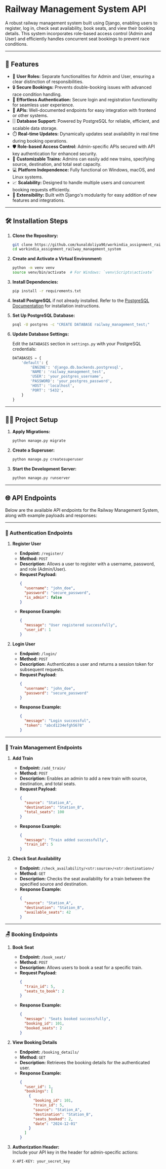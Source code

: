 # Railway Management System API

A robust railway management system built using Django, enabling users to register, log in, check seat availability, book seats, and view their booking details. This system incorporates role-based access control (Admin and User) and efficiently handles concurrent seat bookings to prevent race conditions.

---

## 🚀 Features

- 👥 **User Roles:** Separate functionalities for Admin and User, ensuring a clear distinction of responsibilities.  
- 🔒 **Secure Bookings:** Prevents double-booking issues with advanced race condition handling.  
- 🔑 **Effortless Authentication:** Secure login and registration functionality for seamless user experience.  
- 📖 **APIs:** Well-documented endpoints for easy integration with frontend or other systems.  
- 🗄️ **Database Support:** Powered by PostgreSQL for reliable, efficient, and scalable data storage.  
- ⏱️ **Real-time Updates:** Dynamically updates seat availability in real time during booking operations.  
- 🛡️ **Role-based Access Control:** Admin-specific APIs secured with API key authentication for enhanced security.  
- 🚆 **Customizable Trains:** Admins can easily add new trains, specifying source, destination, and total seat capacity.  
- 💻 **Platform Independence:** Fully functional on Windows, macOS, and Linux systems.  
- 📈 **Scalability:** Designed to handle multiple users and concurrent booking requests efficiently.  
- 🔧 **Extensibility:** Built with Django's modularity for easy addition of new features and integrations.  


---

## 🛠️ Installation Steps

1. **Clone the Repository:**

    ```bash
    git clone https://github.com/kunaldoliya90/workindia_assignment_railway_management_system.git
    cd workindia_assignment_railway_management_system
    ```

2. **Create and Activate a Virtual Environment:**

    ```bash
    python -m venv venv
    source venv/bin/activate  # For Windows: `venv\Scripts\activate`
    ```

3. **Install Dependencies:**

    ```bash
    pip install -r requirements.txt
    ```

4. **Install PostgreSQL** if not already installed. Refer to the [PostgreSQL Documentation](https://www.postgresql.org/docs/) for installation instructions.

5. **Set Up PostgreSQL Database:**

    ```bash
    psql -U postgres -c "CREATE DATABASE railway_management_test;"
    ```

6. **Update Database Settings:**

    Edit the `DATABASES` section in `settings.py` with your PostgreSQL credentials:

    ```python
    DATABASES = {
        'default': {
            'ENGINE': 'django.db.backends.postgresql',
            'NAME': 'railway_management_test',
            'USER': 'your_postgres_username',
            'PASSWORD': 'your_postgres_password',
            'HOST': 'localhost',
            'PORT': '5432',
        }
    }
    ```

---

## 🧑‍💻 Project Setup

1. **Apply Migrations:**

    ```bash
    python manage.py migrate
    ```

2. **Create a Superuser:**

    ```bash
    python manage.py createsuperuser
    ```

3. **Start the Development Server:**

    ```bash
    python manage.py runserver
    ```

---

## 🌐 API Endpoints

Below are the available API endpoints for the Railway Management System, along with example payloads and responses:

---

### 🛂 Authentication Endpoints

1. **Register User**  
   - **Endpoint:** `/register/`  
   - **Method:** `POST`  
   - **Description:** Allows a user to register with a username, password, and role (Admin/User).  
   - **Request Payload:**
     ```json
     {
       "username": "john_doe",
       "password": "secure_password",
       "is_admin": false
     }
     ```
   - **Response Example:**
     ```json
     {
       "message": "User registered successfully",
       "user_id": 1
     }
     ```

2. **Login User**  
   - **Endpoint:** `/login/`  
   - **Method:** `POST`  
   - **Description:** Authenticates a user and returns a session token for subsequent requests.  
   - **Request Payload:**
     ```json
     {
       "username": "john_doe",
       "password": "secure_password"
     }
     ```
   - **Response Example:**
     ```json
     {
       "message": "Login successful",
       "token": "abcd1234efgh5678"
     }
     ```

---

### 🚆 Train Management Endpoints

1. **Add Train**  
   - **Endpoint:** `/add_train/`  
   - **Method:** `POST`  
   - **Description:** Enables an admin to add a new train with source, destination, and total seats.  
   - **Request Payload:**
     ```json
     {
       "source": "Station_A",
       "destination": "Station_B",
       "total_seats": 100
     }
     ```
   - **Response Example:**
     ```json
     {
       "message": "Train added successfully",
       "train_id": 5
     }
     ```

2. **Check Seat Availability**  
   - **Endpoint:** `/check_availability/<str:source>/<str:destination>/`  
   - **Method:** `GET`  
   - **Description:** Checks the seat availability for a train between the specified source and destination.  
   - **Response Example:**
     ```json
     {
       "source": "Station_A",
       "destination": "Station_B",
       "available_seats": 42
     }
     ```

---

### 🪑 Booking Endpoints

1. **Book Seat**  
   - **Endpoint:** `/book_seat/`  
   - **Method:** `POST`  
   - **Description:** Allows users to book a seat for a specific train.  
   - **Request Payload:**
     ```json
     {
       "train_id": 5,
       "seats_to_book": 2
     }
     ```
   - **Response Example:**
     ```json
     {
       "message": "Seats booked successfully",
       "booking_id": 101,
       "booked_seats": 2
     }
     ```

2. **View Booking Details**  
   - **Endpoint:** `/booking_details/`  
   - **Method:** `GET`  
   - **Description:** Retrieves the booking details for the authenticated user.  
   - **Response Example:**
     ```json
     {
       "user_id": 1,
       "bookings": [
         {
           "booking_id": 101,
           "train_id": 5,
           "source": "Station_A",
           "destination": "Station_B",
           "seats_booked": 2,
           "date": "2024-12-01"
         }
       ]
     }
     ```


2. **Authorization Header:**  
   Include your API key in the header for admin-specific actions:
   ```bash
   X-API-KEY: your_secret_key
